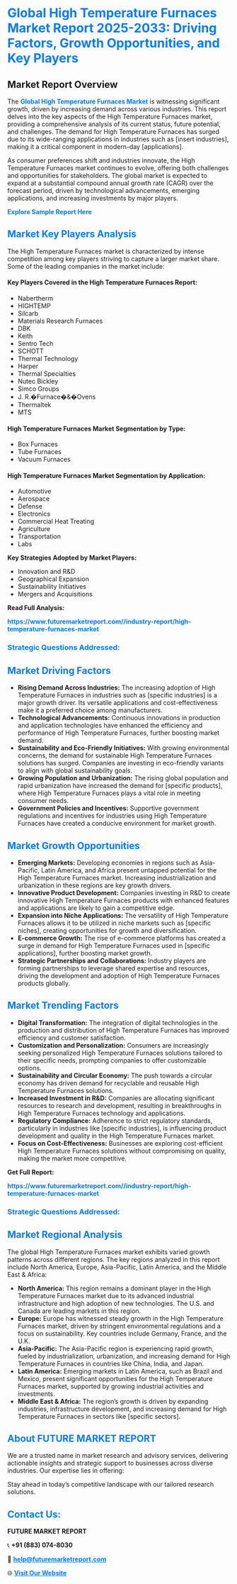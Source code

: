 <h1 style="color: #007BFF;">Global High Temperature Furnaces Market Report 2025-2033: Driving Factors, Growth Opportunities, and Key Players</h1>

<section id="overview">
<h2>Market Report Overview</h2>
<p>The <a href="https://www.futuremarketreport.com//industry-report/high-temperature-furnaces-market" style="color: #007BFF; text-decoration: none;"><strong>Global High Temperature Furnaces Market</strong></a> is witnessing significant growth, driven by increasing demand across various industries. This report delves into the key aspects of the High Temperature Furnaces market, providing a comprehensive analysis of its current status, future potential, and challenges. The demand for High Temperature Furnaces has surged due to its wide-ranging applications in industries such as [insert industries], making it a critical component in modern-day [applications].</p>
<p>As consumer preferences shift and industries innovate, the High Temperature Furnaces market continues to evolve, offering both challenges and opportunities for stakeholders. The global market is expected to expand at a substantial compound annual growth rate (CAGR) over the forecast period, driven by technological advancements, emerging applications, and increasing investments by major players.</p>
</section>

<section id="overview">
<p><a href="https://www.futuremarketreport.com//request-sample/reportId=92191" style="color: #007BFF; text-decoration: none;"><strong>Explore Sample Report Here</strong></a></p>
</section>

<section id="key-players">
<h2 style="color: #007BFF;">Market Key Players Analysis</h2>
<p>The High Temperature Furnaces market is characterized by intense competition among key players striving to capture a larger market share. Some of the leading companies in the market include:</p>
<h4>Key Players Covered in the High Temperature Furnaces Report:</h4>
<ul><li>Nabertherm</li><li>HIGHTEMP</li><li>Silcarb</li><li>Materials Research Furnaces</li><li>DBK</li><li>Keith</li><li>Sentro Tech</li><li>SCHOTT</li><li>Thermal Technology</li><li>Harper</li><li>Thermal Specialties</li><li>Nutec Bickley</li><li>Simco Groups</li><li>J. R.�Furnace�&amp;�Ovens</li><li>Thermaltek</li><li>MTS</li></ul>
<h4>High Temperature Furnaces Market Segmentation by Type:</h4>
<ul><li>Box Furnaces</li><li>Tube Furnaces</li><li>Vacuum Furnaces</li></ul>

<h4>High Temperature Furnaces Market Segmentation by Application:</h4>
<ul><li>Automotive</li><li>Aerospace</li><li>Defense</li><li>Electronics</li><li>Commercial Heat Treating</li><li>Agriculture</li><li>Transportation</li><li>Labs</li></ul>
<p><strong>Key Strategies Adopted by Market Players:</strong></p>
<ul>
<li>Innovation and R&D</li>
<li>Geographical Expansion</li>
<li>Sustainability Initiatives</li>
<li>Mergers and Acquisitions</li>
</ul>
</section>

<section>
<p><strong>Read Full Analysis: </strong></p><a href="https://www.futuremarketreport.com//industry-report/high-temperature-furnaces-market" style="color: #007BFF; text-decoration: none;"><strong>https://www.futuremarketreport.com//industry-report/high-temperature-furnaces-market</strong></a>
<h3 style="color: #007BFF;">Strategic Questions Addressed:</h3>
</section>

<section id="driving-factors">
<h2 style="color: #007BFF;">Market Driving Factors</h2>
<ul>
<li><strong>Rising Demand Across Industries:</strong> The increasing adoption of High Temperature Furnaces in industries such as [specific industries] is a major growth driver. Its versatile applications and cost-effectiveness make it a preferred choice among manufacturers.</li>
<li><strong>Technological Advancements:</strong> Continuous innovations in production and application technologies have enhanced the efficiency and performance of High Temperature Furnaces, further boosting market demand.</li>
<li><strong>Sustainability and Eco-Friendly Initiatives:</strong> With growing environmental concerns, the demand for sustainable High Temperature Furnaces solutions has surged. Companies are investing in eco-friendly variants to align with global sustainability goals.</li>
<li><strong>Growing Population and Urbanization:</strong> The rising global population and rapid urbanization have increased the demand for [specific products], where High Temperature Furnaces plays a vital role in meeting consumer needs.</li>
<li><strong>Government Policies and Incentives:</strong> Supportive government regulations and incentives for industries using High Temperature Furnaces have created a conducive environment for market growth.</li>
</ul>
</section>

<section id="growth-opportunities">
<h2 style="color: #007BFF;">Market Growth Opportunities</h2>
<ul>
<li><strong>Emerging Markets:</strong> Developing economies in regions such as Asia-Pacific, Latin America, and Africa present untapped potential for the High Temperature Furnaces market. Increasing industrialization and urbanization in these regions are key growth drivers.</li>
<li><strong>Innovative Product Development:</strong> Companies investing in R&D to create innovative High Temperature Furnaces products with enhanced features and applications are likely to gain a competitive edge.</li>
<li><strong>Expansion into Niche Applications:</strong> The versatility of High Temperature Furnaces allows it to be utilized in niche markets such as [specific niches], creating opportunities for growth and diversification.</li>
<li><strong>E-commerce Growth:</strong> The rise of e-commerce platforms has created a surge in demand for High Temperature Furnaces used in [specific applications], further boosting market growth.</li>
<li><strong>Strategic Partnerships and Collaborations:</strong> Industry players are forming partnerships to leverage shared expertise and resources, driving the development and adoption of High Temperature Furnaces products globally.</li>
</ul>
</section>

<section id="trending-factors">
<h2 style="color: #007BFF;">Market Trending Factors</h2>
<ul>
<li><strong>Digital Transformation:</strong> The integration of digital technologies in the production and distribution of High Temperature Furnaces has improved efficiency and customer satisfaction.</li>
<li><strong>Customization and Personalization:</strong> Consumers are increasingly seeking personalized High Temperature Furnaces solutions tailored to their specific needs, prompting companies to offer customizable options.</li>
<li><strong>Sustainability and Circular Economy:</strong> The push towards a circular economy has driven demand for recyclable and reusable High Temperature Furnaces solutions.</li>
<li><strong>Increased Investment in R&D:</strong> Companies are allocating significant resources to research and development, resulting in breakthroughs in High Temperature Furnaces technology and applications.</li>
<li><strong>Regulatory Compliance:</strong> Adherence to strict regulatory standards, particularly in industries like [specific industries], is influencing product development and quality in the High Temperature Furnaces market.</li>
<li><strong>Focus on Cost-Effectiveness:</strong> Businesses are exploring cost-efficient High Temperature Furnaces solutions without compromising on quality, making the market more competitive.</li>
</ul>
</section>

<section>
<p><strong>Get Full Report: </strong></p><a href="https://www.futuremarketreport.com//industry-report/high-temperature-furnaces-market" style="color: #007BFF; text-decoration: none;"><strong>https://www.futuremarketreport.com//industry-report/high-temperature-furnaces-market</strong></a>
<h3 style="color: #007BFF;">Strategic Questions Addressed:</h3>
</section>


<section id="regional-analysis">
<h2 style="color: #007BFF;">Market Regional Analysis</h2>
<p>The global High Temperature Furnaces market exhibits varied growth patterns across different regions. The key regions analyzed in this report include North America, Europe, Asia-Pacific, Latin America, and the Middle East & Africa:</p>
<ul>
<li><strong>North America:</strong> This region remains a dominant player in the High Temperature Furnaces market due to its advanced industrial infrastructure and high adoption of new technologies. The U.S. and Canada are leading markets in this region.</li>
<li><strong>Europe:</strong> Europe has witnessed steady growth in the High Temperature Furnaces market, driven by stringent environmental regulations and a focus on sustainability. Key countries include Germany, France, and the U.K.</li>
<li><strong>Asia-Pacific:</strong> The Asia-Pacific region is experiencing rapid growth, fueled by industrialization, urbanization, and increasing demand for High Temperature Furnaces in countries like China, India, and Japan.</li>
<li><strong>Latin America:</strong> Emerging markets in Latin America, such as Brazil and Mexico, present significant opportunities for the High Temperature Furnaces market, supported by growing industrial activities and investments.</li>
<li><strong>Middle East & Africa:</strong> The region’s growth is driven by expanding industries, infrastructure development, and increasing demand for High Temperature Furnaces in sectors like [specific sectors].</li>
</ul>
</section>

<footer>
<h2 style="color: #007BFF;">About FUTURE MARKET REPORT</h2>
<p>We are a trusted name in market research and advisory services, delivering actionable insights and strategic support to businesses across diverse industries. Our expertise lies in offering:</p>

<p>Stay ahead in today’s competitive landscape with our tailored research solutions.</p>

<h2 style="color: #007BFF;">Contact Us:</h2>
<p><strong>FUTURE MARKET REPORT</strong></p>
<p>📞 <strong>+91 (883) 074-8030</strong></p>
<p>📧 <strong><a href="mailto:help@futuremarketreport.com" style="color: #007BFF;">help@futuremarketreport.com</a></strong></p>
<p>🌐 <strong><a href="https://www.futuremarketreport.com/" style="color: #007BFF;">Visit Our Website</a></strong></p>
</footer>